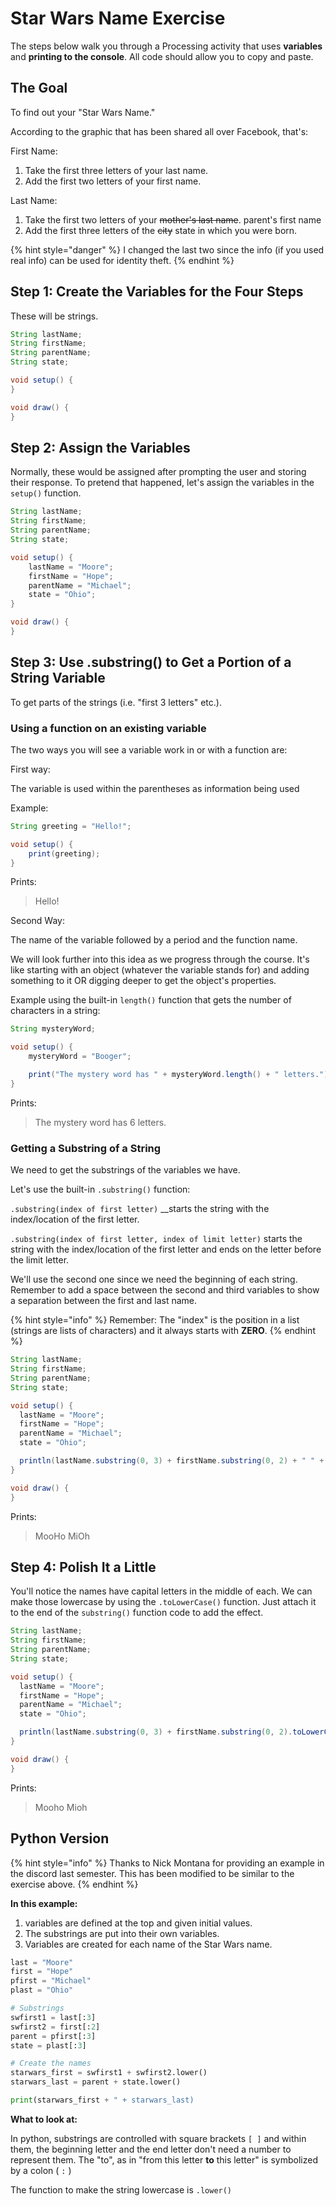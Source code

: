# Star Wars Name Exercise

The steps below walk you through a Processing activity that uses **variables** and **printing to the console**. All code should allow you to copy and paste.

## The Goal

To find out your "Star Wars Name."

According to the graphic that has been shared all over Facebook, that's:

First Name:

1. Take the first three letters of your last name.
2. Add the first two letters of your first name.

Last Name:

1. Take the first two letters of your ~~mother's last name~~. parent's first name
2. Add the first three letters of the ~~city~~ state in which you were born.

{% hint style="danger" %}
I changed the last two since the info \(if you used real info\) can be used for identity theft.
{% endhint %}

## Step 1: Create the Variables for the Four Steps

These will be strings.

```java
String lastName;
String firstName;
String parentName;
String state;

void setup() {
}

void draw() {
}
```

## Step 2: Assign the Variables

Normally, these would be assigned after prompting the user and storing their response. To pretend that happened, let's assign the variables in the `setup()` function.

```java
String lastName;
String firstName;
String parentName;
String state;

void setup() {
    lastName = "Moore";
    firstName = "Hope";
    parentName = "Michael";
    state = "Ohio";
}

void draw() {
}
```

## Step 3: Use .substring\(\) to Get a Portion of a String Variable

To get parts of the strings \(i.e. "first 3 letters" etc.\).

### **Using a function on an existing variable**

The two ways you will see a variable work in or with a function are:

First way:

The variable is used within the parentheses as information being used

Example:

```java
String greeting = "Hello!";

void setup() {
    print(greeting);
}
```

Prints:

> Hello!

Second Way:

The name of the variable followed by a period and the function name.

We will look further into this idea as we progress through the course. It's like starting with an object \(whatever the variable stands for\) and adding something to it OR digging deeper to get the object's properties.

Example using the built-in `length()` function that gets the number of characters in a string:

```java
String mysteryWord;

void setup() {
    mysteryWord = "Booger";

    print("The mystery word has " + mysteryWord.length() + " letters.");
}
```

Prints:

> The mystery word has 6 letters.

### **Getting a Substring of a String**

We need to get the substrings of the variables we have.

Let's use the built-in `.substring()` function:

`.substring(index of first letter)` \_\_starts the string with the index/location of the first letter.

`.substring(index of first letter, index of limit letter)` starts the string with the index/location of the first letter and ends on the letter before the limit letter.

We'll use the second one since we need the beginning of each string. Remember to add a space between the second and third variables to show a separation between the first and last name.

{% hint style="info" %}
Remember: The "index" is the position in a list \(strings are lists of characters\) and it always starts with **ZERO**.
{% endhint %}

```java
String lastName;
String firstName;
String parentName;
String state;

void setup() {
  lastName = "Moore";
  firstName = "Hope";
  parentName = "Michael";
  state = "Ohio";

  println(lastName.substring(0, 3) + firstName.substring(0, 2) + " " + parentName.substring(0, 2) + state.substring(0, 2));
}

void draw() {
}
```

Prints:

> MooHo MiOh

## Step 4: Polish It a Little

You'll notice the names have capital letters in the middle of each. We can make those lowercase by using the `.toLowerCase()` function. Just attach it to the end of the `substring()` function code to add the effect.

```java
String lastName;
String firstName;
String parentName;
String state;

void setup() {
  lastName = "Moore";
  firstName = "Hope";
  parentName = "Michael";
  state = "Ohio";

  println(lastName.substring(0, 3) + firstName.substring(0, 2).toLowerCase() + " " + parentName.substring(0, 2) + state.substring(0, 2).toLowerCase());
}

void draw() {
}
```

Prints:

> Mooho Mioh

## Python Version

{% hint style="info" %}
Thanks to Nick Montana for providing an example in the discord last semester. This has been modified to be similar to the exercise above.
{% endhint %}

**In this example:**

1. variables are defined at the top and given initial values.
2. The substrings are put into their own variables.
3. Variables are created for each name of the Star Wars name.

```python
last = "Moore"
first = "Hope"
pfirst = "Michael"
plast = "Ohio"

# Substrings
swfirst1 = last[:3]
swfirst2 = first[:2]
parent = pfirst[:3]
state = plast[:3]

# Create the names
starwars_first = swfirst1 + swfirst2.lower()
starwars_last = parent + state.lower()

print(starwars_first + " + starwars_last)
```

**What to look at:**

In python, substrings are controlled with square brackets `[ ]` and within them, the beginning letter and the end letter don't need a number to represent them. The "to", as in "from this letter **to** this letter" is symbolized by a colon \( `:` \)

The function to make the string lowercase is `.lower()`

